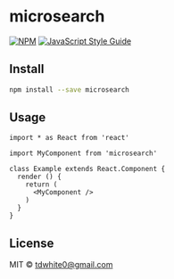 # microsearch

> 

[![NPM](https://img.shields.io/npm/v/microsearch.svg)](https://www.npmjs.com/package/microsearch) [![JavaScript Style Guide](https://img.shields.io/badge/code_style-standard-brightgreen.svg)](https://standardjs.com)

## Install

```bash
npm install --save microsearch
```

## Usage

```tsx
import * as React from 'react'

import MyComponent from 'microsearch'

class Example extends React.Component {
  render () {
    return (
      <MyComponent />
    )
  }
}
```

## License

MIT © [tdwhite0@gmail.com](https://github.com/tdwhite0@gmail.com)
